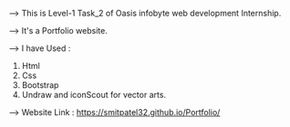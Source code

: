 --> This is Level-1 Task_2 of Oasis infobyte web development Internship.

--> It's a Portfolio website.

--> I have Used :

  1) Html
  2) Css
  3) Bootstrap
  4) Undraw and iconScout for vector arts.

--> Website Link : https://smitpatel32.github.io/Portfolio/
